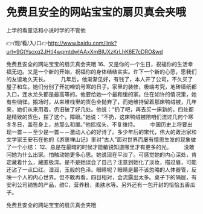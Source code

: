 # 免费且安全的网站宝宝的扇贝真会夹哦
上学的看童话和小说时学的不管他

👉/观/看/入/口👉http://www.baidu.com/link?url=9GtYscxq2JHtl4wpmtdwIAAxXmBlUXzKrLhK6E7cDRO&wd

免费且安全的网站宝宝的扇贝真会夹哦	16、又是你的一个生日，祝福你的生活幸福无边。又是一个新的开始，祝福你的身体结结实实。许下一个新的心愿，愿我们的友谊地久天长。
　　几年后，他渐渐见好，有钱了，本人开了公司，不久买了屋子和车。她们分别了开初啼饥号寒的日子。家里的装修，极端考究，地砖墙纸都入口，连水龙头都是最高等的。他要给她一个最和缓的家。住在如许的情况里，她有些徜徉。搬场时，从来堆栈里的货色全抛弃了，而她维持留着那床鸭绒被，几年来，她们从来用着，仍旧破了好几处。他说：“扔了吧，再去买一床新的。四处都是精致的货色，摆了这个，障眼。”她说：“不扔，这床鸭绒被陪咱们流过几何个寒冬冬日，盖在身上，总那么和缓。”他摇摇头，不复维持。
　　中国历史上将要出现一首－－至少是一首－－激动人心的好诗了。多少年后的宋代，伟大的政治家和文学家王安石在他的《游褒禅山记》里对“古人”面对世界而屡有情思生发的现象做了一个小结：
	12、总是在最暗的时候才能敏锐知道哪里才有更多的光。
　　没敢问她为什么出家。怕触动她更多心思。她说现在平淡了。可感觉她的内心深处，肯定藏着什么，藏匿极深。是不是她误会了自己？注意到她化了淡妆，描过眉，可能还沾了一点口红。湿润，玉般的色泽。眼睛呢？眼睛是最不该忽略的人体器管，反映一个人的内心世界。但不敢再看，四目相对，会流露出太多。桌子下的隔层，有安利公司销售的产品，维C，营养粉，柔肤水等。另外还有一包开封的恰恰五香瓜子。

免费且安全的网站宝宝的扇贝真会夹哦
